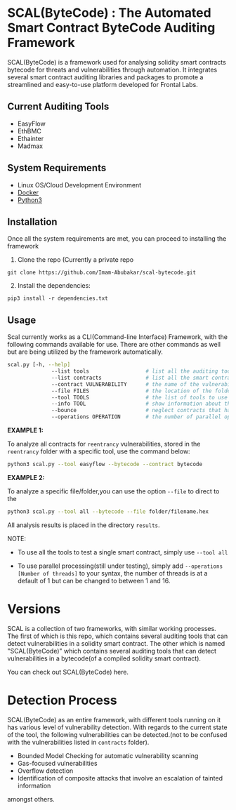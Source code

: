 # SCAL(ByteCode) : The Automated Smart Contract ByteCode Auditing Framework

SCAL(ByteCode) is a framework used for analysing solidity smart contracts bytecode for threats and
vulnerabilities through automation. It integrates several smart contract auditing libraries
and packages to promote a streamlined and easy-to-use platform developed for Frontal Labs.

## Current Auditing Tools
- EasyFlow
- EthBMC
- Ethainter
- Madmax


## System Requirements

- Linux OS/Cloud Development Environment
- [Docker](https://docs.docker.com/install)
- [Python3](https://www.python.org)

## Installation
Once all the system requirements are met, you can proceed to installing the framework
1. Clone the repo (Currently a private repo
```
git clone https://github.com/Imam-Abubakar/scal-bytecode.git
```
2. Install the dependencies:
```
pip3 install -r dependencies.txt
```

## Usage
Scal currently works as a CLI(Command-line Interface) Framework, with the following commands available for use. There are other commands as well but are being utilized by the framework automatically.
```bash
scal.py [-h, --help]
              --list tools                  # list all the auditing tools available
              --list contracts              # list all the smart contract vulnerabilities available
              --contract VULNERABILITY      # the name of the vulnerability you want to analyze
              --file FILES                  # the location of the folder or the smart contract to analyze
              --tool TOOLS                  # the list of tools to use for the analysis
              --info TOOL                   # show information about the tool being used
              --bounce                      # neglect contracts that has already being analyzed
              --operations OPERATION        # the number of parallel operations to run during the analysis
```

__EXAMPLE 1:__

To analyze all contracts for `reentrancy` vulnerabilities, stored in the `reentrancy` folder with a specific tool, use the command below:

```bash
python3 scal.py --tool easyflow --bytecode --contract bytecode 
```

__EXAMPLE 2:__

To analyze a specific file/folder,you can use the option `--file` to direct to the

```bash
python3 scal.py --tool all --bytecode --file folder/filename.hex
```

All analysis results is placed in the directory `results`. 

NOTE:

- To use all the tools to test a single smart contract, simply use `--tool all`

- To use parallel processing(still under testing), simply add `--operations [Number of threads]` to your syntax, the number of threads is at a default of 1 but can be changed to between 1 and 16.

# Versions
SCAL is a collection of two frameworks, with similar working processes. The first of which is this repo, which contains several auditing tools that can detect vulnerabilities in a solidity smart contract. The other which is named "SCAL(ByteCode)" which contains several auditing tools that can detect vulnerabilities in a bytecode(of a compiled solidity smart contract).

You can check out SCAL(ByteCode) here.

# Detection Process

SCAL(ByteCode) as an entire framework, with different tools running on it has various level of vulnerability detection. With regards to the current state of the tool, the following vulnerabilities can be detected.(not to be confused with the vulnerabilities listed in `contracts` folder).

- Bounded Model Checking for automatic vulnerability scanning
- Gas-focused vulnerabilities 
- Overflow detection
- Identification of composite attacks that involve an escalation of tainted information

amongst others.
